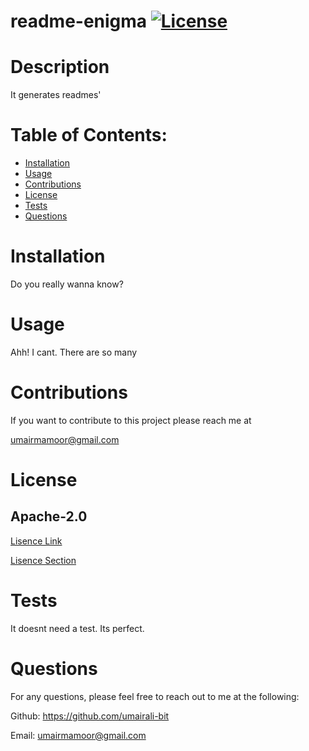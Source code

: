 
# readme-enigma [![License](https://img.shields.io/badge/License-Apache%202.0-blue.svg)](https://opensource.org/licenses/Apache-2.0)
# Description 
 It generates readmes'
# Table of Contents:
* [Installation](#installation)
* [Usage](#usage)
* [Contributions](#contributions)
* [License](#license)
* [Tests](#tests)
* [Questions](#questions)


# Installation 
 Do you really wanna know?

# Usage
 Ahh! I cant. There are so many

# Contributions

If you want to contribute to this project please reach me at 

umairmamoor@gmail.com

# License
## Apache-2.0
[Lisence Link](https://opensource.org/licenses/Apache-2.0)

[Lisence Section](https://choosealicense.com/licenses/apache-2.0/)

# Tests
It doesnt need a test. Its perfect.

# Questions
For any questions, please feel free to reach out to me at the following:

Github: https://github.com/umairali-bit

Email: umairmamoor@gmail.com

    
